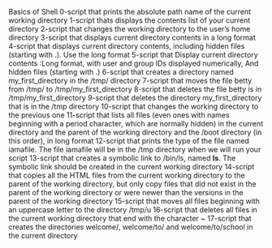Basics of Shell
0-script that prints the absolute path name of the current working directory
1-script thats displays the contents list of your current directory
2-script that changes the working directory to the user’s home directory
3-script that displays current directory contents in a long format
4-script that displays current directory contents, including hidden files (starting with .). Use the long format
5-script that Display current directory contents :Long format, with user and group IDs displayed numerically, And hidden files (starting with .)
6-script that creates a directory named my_first_directory in the /tmp/ directory
7-script that moves the file betty from /tmp/ to /tmp/my_first_directory
8-script that deletes the file betty is in /tmp/my_first_directory
9-script that deletes the directory my_first_directory that is in the /tmp directory
10-script that changes the working directory to the previous one
11-script that lists all files (even ones with names beginning with a period character, which are normally hidden) in the current directory and the parent of the working directory and the /boot directory (in this order), in long format
12-script that prints the type of the file named iamafile. The file iamafile will be in the /tmp directory when we will run your script
13-script that creates a symbolic link to /bin/ls, named __ls__. The symbolic link should be created in the current working directory
14-script that copies all the HTML files from the current working directory to the parent of the working directory, but only copy files that did not exist in the parent of the working directory or were newer than the versions in the parent of the working directory
15-script that moves all files beginning with an uppercase letter to the directory /tmp/u
16-script that deletes all files in the current working directory that end with the character ~
17-script that creates the directories welcome/, welcome/to/ and welcome/to/school in the current directory
